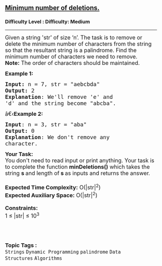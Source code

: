 <h2><a href="https://www.geeksforgeeks.org/problems/minimum-number-of-deletions4610/1?itm_source=geeksforgeeks&itm_medium=article&itm_campaign=practice_card">Minimum number of deletions.</a></h2><h3>Difficulty Level : Difficulty: Medium</h3><hr><div class="problems_problem_content__Xm_eO"><p><span style="font-size: 18px;">Given a string 'str' of size ‘n’. The task is to remove or delete the minimum number of characters from the string so that the resultant string is a palindrome. Find the minimum number of characters we need to remove.</span><br><span style="font-size: 18px;"><strong>Note:</strong> The order of characters should be maintained.</span></p>
<p><span style="font-size: 18px;"><strong>Example 1:</strong></span></p>
<pre><span style="font-size: 18px;"><strong>Input: </strong>n = 7,<strong> </strong>str = "aebcbda"
<strong>Output:</strong> 2
<strong>Explanation</strong>: We'll remove 'e' and
'd' and the string become "abcba".</span></pre>
<p><span style="font-size: 18px;">â€‹<strong>Example 2:</strong></span></p>
<pre><span style="font-size: 18px;"><strong>Input</strong>: n = 3, str = "aba"
<strong>Output:</strong> 0
<strong>Explanation</strong>: We don't remove any
character.
</span></pre>
<p><span style="font-size: 18px;"><strong>Your Task:&nbsp;&nbsp;</strong><br>You don't need to read input or print anything. Your task is to complete the function&nbsp;<strong>minDeletions()</strong>&nbsp;which takes the string&nbsp;<strong>s </strong>and length of<strong> s&nbsp;</strong>as inputs and returns the answer.<br><br><strong>Expected Time Complexity:</strong>&nbsp;O(|str|<sup>2</sup>)<br><strong>Expected Auxiliary Space:</strong>&nbsp;O(|str|<sup>2</sup>)<br><br><strong>Constraints:</strong><br>1 ≤ |str| ≤&nbsp;10<sup>3</sup></span></p>
<p>&nbsp;</p></div><br><p><span style=font-size:18px><strong>Topic Tags : </strong><br><code>Strings</code>&nbsp;<code>Dynamic Programming</code>&nbsp;<code>palindrome</code>&nbsp;<code>Data Structures</code>&nbsp;<code>Algorithms</code>&nbsp;
